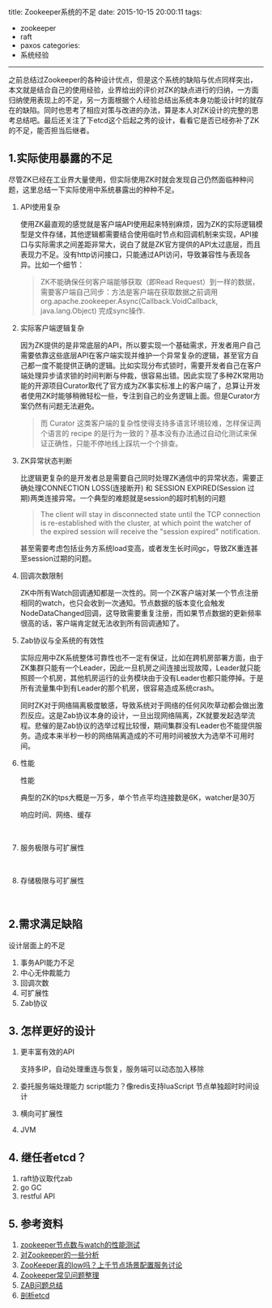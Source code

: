 title: Zookeeper系统的不足
date: 2015-10-15 20:00:11
tags:
- zookeeper
- raft
- paxos
  categories:
- 系统经验
---

之前总结过Zookeeper的各种设计优点，但是这个系统的缺陷与优点同样突出，本文就是结合自己的使用经验，业界给出的评价对ZK的缺点进行的归纳，一方面归纳使用表现上的不足，另一方面根据个人经验总结出系统本身功能设计时的就存在的缺陷。同时也思考了相应对策与改进的办法，算是本人对ZK设计的完整的思考总结吧。最后还关注了下etcd这个后起之秀的设计，看看它是否已经弥补了ZK的不足，能否担当后继者。

## 1.实际使用暴露的不足

尽管ZK已经在工业界大量使用，但实际使用ZK时就会发现自己仍然面临种种问题，这里总结一下实际使用中系统暴露出的种种不足。

1. API使用复杂

   使用ZK最直观的感觉就是客户端API使用起来特别麻烦，因为ZK的实际逻辑模型是文件存储，其他逻辑都需要结合使用临时节点和回调机制来实现，API接口与实际需求之间差距非常大，说白了就是ZK官方提供的API太过底层，而且表现力不足。没有http访问接口，只能通过API访问，导致兼容性与表现各异。比如一个细节：

   >
   > ZK不能确保任何客户端能够获取（即Read Request）到一样的数据，需要客户端自己同步：方法是客户端在获取数据之前调用org.apache.zookeeper.Async(Callback.VoidCallback, java.lang.Object) 完成sync操作. 
   >

2. 实际客户端逻辑复杂

   因为ZK提供的是非常底层的API，所以要实现一个基础需求，开发者用户自己需要依靠这些底层API在客户端实现并维护一个异常复杂的逻辑，甚至官方自己都一度不能提供正确的逻辑。比如实现分布式锁时，需要开发者自己在客户端处理异步请求锁的时间判断与仲裁，很容易出错。因此实现了多种ZK常用功能的开源项目Curator取代了官方成为ZK事实标准上的客户端了，总算让开发者使用ZK时能够稍微轻松一些，专注到自己的业务逻辑上面。但是Curator方案仍然有问题无法避免。

   > 而 Curator 这类客户端的复杂性使得支持多语言环境较难，怎样保证两个语言的 recipe 的是行为一致的？基本没有办法通过自动化测试来保证正确性，只能不停地线上踩坑一个个排查。

3. ZK异常状态判断

   比逻辑更复杂的是开发者总是需要自己同时处理ZK通信中的异常状态，需要正确处理CONNECTION LOSS(连接断开) 和 SESSION EXPIRED(Session 过期)两类连接异常。一个典型的难题就是session的超时机制的问题

   >The client will stay in disconnected state until the TCP connection is re-established with the cluster, at which point the watcher of the expired session will receive the "session expired" notification.

   甚至需要考虑包括业务方系统load变高，或者发生长时间gc，导致ZK重连甚至session过期的问题。

4. 回调次数限制


   ZK中所有Watch回调通知都是一次性的。同一个ZK客户端对某一个节点注册相同的watch，也只会收到一次通知。节点数据的版本变化会触发NodeDataChanged回调，这导致需要重复注册，而如果节点数据的更新频率很高的话，客户端肯定就无法收到所有回调通知了。

5. Zab协议与全系统的有效性

   实际应用中ZK系统整体可靠性也不一定有保证，比如在跨机房部署方面，由于ZK集群只能有一个Leader，因此一旦机房之间连接出现故障，Leader就只能照顾一个机房，其他机房运行的业务模块由于没有Leader也都只能停掉。于是所有流量集中到有Leader的那个机房，很容易造成系统crash。

   同时ZK对于网络隔离极度敏感，导致系统对于网络的任何风吹草动都会做出激烈反应。这是Zab协议本身的设计，一旦出现网络隔离，ZK就要发起选举流程。悲催的是Zab协议的选举过程比较慢，期间集群没有Leader也不能提供服务。造成本来半秒一秒的网络隔离造成的不可用时间被放大为选举不可用时间。

6. 性能

   性能 


   典型的ZK的tps大概是一万多，单个节点平均连接数是6K，watcher是30万

   响应时间、网络、缓存

   ​

7. 服务极限与可扩展性

   ​

8. 存储极限与可扩展性

   ​

## 2.需求满足缺陷

设计层面上的不足

1. 事务API能力不足
2. 中心无仲裁能力
3. 回调次数
4. 可扩展性
5. Zab协议

## 3. 怎样更好的设计

1. 更丰富有效的API

    支持多IP，自动处理重连与恢复，服务端可以动态加入移除
2. 委托服务端处理能力
    script能力？像redis支持luaScript
    节点单独超时时间设计
3. 横向可扩展性
4. JVM

## 4. 继任者etcd？

1. raft协议取代zab
2. go GC
3. restful API

## 5. 参考资料
1. [zookeeper节点数与watch的性能测试](http://codemacro.com/2014/09/21/zk-watch-benchmark)
2. [对Zookeeper的一些分析](http://blog.csdn.net/wwwsq/article/details/7644445)
3. [ZooKeeper真的low吗？上千节点场景配置服务讨论](http://cloud.51cto.com/art/201508/487445.htm)
4. [Zookeeper常见问题整理](http://www.aboutyun.com/blog-1328-2362.html)
5. [ZAB问题总结](https://www.douban.com/note/277477728/)
6. [剖析etcd](http://www.infoq.com/cn/articles/coreos-analyse-etcd)